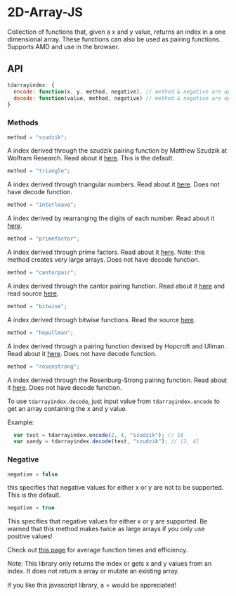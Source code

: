 # 2D-Array-JS

Collection of functions that, given a x and y value, returns an index in a one dimensional array. These functions can also be used as pairing functions. Supports AMD and use in the browser.

## API

```javascript
tdarrayindex: {
  encode: function(x, y, method, negative), // method & negative are optional
  decode: function(value, method, negative) // method & negative are optional
}
```
### Methods

```javascript
method = "szudzik";
```

A index derived through the szudzik pairing function by Matthew Szudzik at Wolfram Research. Read about it [here](https://codepen.io/sachmata/post/elegant-pairing). This is the default.

```javascript
method = "triangle";
```

A index derived through triangular numbers. Read about it [here](https://en.wikipedia.org/wiki/Hilbert%27s_paradox_of_the_Grand_Hotel#Triangular_number_method). Does not have decode function.

```javascript
method = "interleave";
```

A index derived by rearranging the digits of each number. Read about it [here](https://en.wikipedia.org/wiki/Hilbert%27s_paradox_of_the_Grand_Hotel#Interleaving_method).


```javascript
method = "primefactor";
```

A index derived through prime factors. Read about it [here](https://en.wikipedia.org/wiki/Hilbert%27s_paradox_of_the_Grand_Hotel#Prime_factorization_method). Note: this method creates very large arrays. Does not have decode function.

```javascript
method = "cantorpair";
```

A index derived through the cantor pairing function. Read about it [here](https://en.wikipedia.org/wiki/Pairing_function#Cantor_pairing_function) and read source [here](https://codepen.io/LiamKarlMitchell/pen/xnEca).

```javascript
method = "bitwise";
```

A index derived through bitwise functions. Read the source [here](https://gist.github.com/KenanSulayman/7720542).

```javascript
method = "hopullman";
```

A index derived through a pairing function devised by Hopcroft and Ullman. Read about it [here](http://mathworld.wolfram.com/PairingFunction.html). Does not have decode function.

```javascript
method = "rosenstrong";
```

A index derived through the Rosenburg-Strong pairing function. Read about it [here](https://arxiv.org/pdf/1706.04129.pdf). Does not have decode function.

To use `tdarrayindex.decode`, just input value from `tdarrayindex.encode` to get an array containing the x and y value.

Example:
```javascript
  var test = tdarrayindex.encode(2, 4, "szudzik"); // 18
  var xandy = tdarrayindex.decode(test, "szudzik"); // [2, 4]
```

### Negative

```javascript
negative = false
```
this specifies that negative values for either x or y are not to be supported. This is the default.

```javascript
negative = true
```
This specifies that negative values for either x or y are supported. Be warned that this method makes twice as large arrays if you only use positive values!

Check out [this page](https://thegreatrambler.github.io/2D-Array-JS/demo.html) for average function times and efficiency.

Note: This library only returns the index or gets x and y values from an index. It does not return a array or mutate an existing array.

If you like this javascript library, a :star: would be appreciated!
